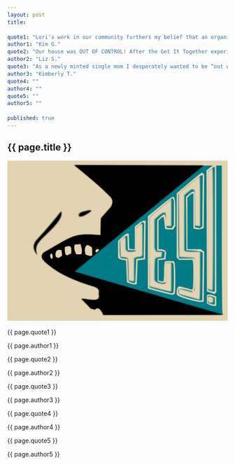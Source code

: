 ```yaml
---
layout: post
title:

quote1: "Lori's work in our community furthers my belief that an organized, calm, clean home is directly linked to kids doing well in class."
author1: "Kim G."
quote2: "Our house was OUT OF CONTROL! After the Get It Together experience my family is now able to focus on enjoying time together instead of spending countless hours picking up. What a godsend!"
author2: "Liz S."
quote3: "As a newly minted single mom I desperately wanted to be “out with the old”. Thanks to Lori, a huge weight has been lifted and it’s “on with new” beginnings."
author3: "Kimberly T."
quote4: ""
author4: ""
quote5: ""
author5: ""

published: true
---
```


<section id="testamonials" class="testamonials content-section text-center">
  <div class="container-fluid">
    <div class="row">
      <div class="col-md-12">
          <h2>{{ page.title }}</h2>
      </div>
    </div>
      <div class="art row">
        <img src="../img/testamonials-yes.svg" class="img-responsive" alt="Responsive image">
        <span class="quotes">
          <p class="quote">{{ page.quote1 }}</p><p class="author">{{ page.author1 }}</p>
          <p class="quote">{{ page.quote2 }}</p><p class="author">{{ page.author2 }}</p>
          <p class="quote">{{ page.quote3 }}</p><p class="author">{{ page.author3 }}</p>
          <p class="quote">{{ page.quote4 }}</p><p class="author">{{ page.author4 }}</p>
          <p class="quote">{{ page.quote5 }}</p><p class="author">{{ page.author5 }}</p>
        </span>
      </div>
  </div>
</section>
